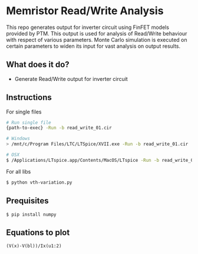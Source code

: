 # Memristor Read/Write Analysis

This repo generates output for inverter circuit using FinFET models provided by PTM. This output is used for analysis of Read/Write behaviour with respect of various parameters. Monte Carlo simulation is executed on certain parameters to widen its input for vast analysis on output results.

## What does it do?

- Generate Read/Write output for inverter circuit

## Instructions

For single files

```bash
# Run single file
{path-to-exec} -Run -b read_write_01.cir

# Windows
> /mnt/c/Program Files/LTC/LTSpice/XVII.exe -Run -b read_write_01.cir

# OSX
$ /Applications/LTspice.app/Contents/MacOS/LTspice -Run -b read_write_01.cir
```

For all libs

```bash
$ python vth-variation.py
```

## Prequisites

```
$ pip install numpy
```

## Equations to plot

```
(V(x)-V(bl))/Ix(u1:2)
```